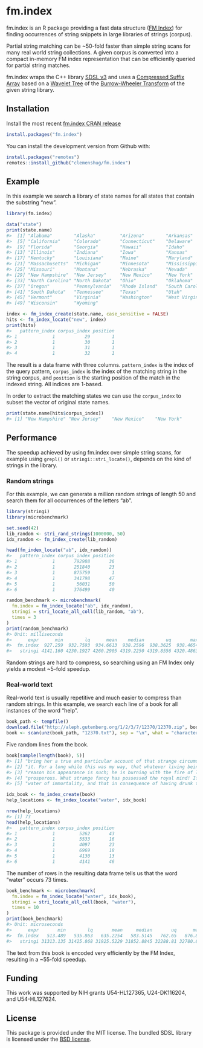 
<!-- README.md is generated from README.Rmd. Please edit that file -->

# fm.index

fm.index is an R package providing a fast data structure ([FM
Index](https://en.wikipedia.org/wiki/FM-index)) for finding occurrences
of string snippets in large libraries of strings (corpus).

Partial string matching can be \~50-fold faster than simple string scans
for many real world string collections. A given corpus is converted into
a compact in-memory FM index representation that can be efficiently
queried for partial string matches.

fm.index wraps the C++ library [SDSL
v3](https://github.com/xxsds/sdsl-lite) and uses a [Compressed Suffix
Array](https://en.wikipedia.org/wiki/Compressed_suffix_array) based on a
[Wavelet Tree](https://en.wikipedia.org/wiki/Wavelet_Tree) of the
[Burrow-Wheeler
Transform](https://en.wikipedia.org/wiki/Burrows%E2%80%93Wheeler_transform)
of the given string library.

## Installation

Install the most recent [fm.index CRAN
release](https://cran.r-project.org/web/packages/fm.index/)

``` r
install.packages("fm.index")
```

You can install the development version from Github with:

``` r
install.packages("remotes")
remotes::install_github("clemenshug/fm.index")
```

## Example

In this example we search a library of state names for all states that
contain the substring “new”.

``` r
library(fm.index)

data("state")
print(state.name)
#>  [1] "Alabama"        "Alaska"         "Arizona"        "Arkansas"      
#>  [5] "California"     "Colorado"       "Connecticut"    "Delaware"      
#>  [9] "Florida"        "Georgia"        "Hawaii"         "Idaho"         
#> [13] "Illinois"       "Indiana"        "Iowa"           "Kansas"        
#> [17] "Kentucky"       "Louisiana"      "Maine"          "Maryland"      
#> [21] "Massachusetts"  "Michigan"       "Minnesota"      "Mississippi"   
#> [25] "Missouri"       "Montana"        "Nebraska"       "Nevada"        
#> [29] "New Hampshire"  "New Jersey"     "New Mexico"     "New York"      
#> [33] "North Carolina" "North Dakota"   "Ohio"           "Oklahoma"      
#> [37] "Oregon"         "Pennsylvania"   "Rhode Island"   "South Carolina"
#> [41] "South Dakota"   "Tennessee"      "Texas"          "Utah"          
#> [45] "Vermont"        "Virginia"       "Washington"     "West Virginia" 
#> [49] "Wisconsin"      "Wyoming"

index <- fm_index_create(state.name, case_sensitive = FALSE)
hits <- fm_index_locate("new", index)
print(hits)
#>   pattern_index corpus_index position
#> 1             1           29        1
#> 2             1           30        1
#> 3             1           31        1
#> 4             1           32        1
```

The result is a data frame with three columns. `pattern_index` is the
index of the query pattern, `corpus_index` is the index of the matching
string in the string corpus, and `position` is the starting position of
the match in the indexed string. All indices are 1-based.

In order to extract the matching states we can use the `corpus_index` to
subset the vector of original state names.

``` r
print(state.name[hits$corpus_index])
#> [1] "New Hampshire" "New Jersey"    "New Mexico"    "New York"
```

## Performance

The speedup achieved by using fm.index over simple string scans, for
example using `grepl()` or `stringi::stri_locate()`, depends on the kind
of strings in the library.

### Random strings

For this example, we can generate a million random strings of length 50
and search them for all occurrences of the letters “ab”.

``` r
library(stringi)
library(microbenchmark)

set.seed(42)
lib_random <- stri_rand_strings(1000000, 50)
idx_random <- fm_index_create(lib_random)

head(fm_index_locate("ab", idx_random))
#>   pattern_index corpus_index position
#> 1             1       792988       36
#> 2             1       251840       23
#> 3             1       875759        1
#> 4             1       341798       47
#> 5             1        56031       50
#> 6             1       376499       40

random_benchmark <- microbenchmark(
  fm.index = fm_index_locate("ab", idx_random),
  stringi = stri_locate_all_coll(lib_random, "ab"),
  times = 3
)
print(random_benchmark)
#> Unit: milliseconds
#>      expr      min        lq      mean    median        uq       max neval cld
#>  fm.index  927.259  932.7593  934.6613  938.2596  938.3625  938.4654     3  a 
#>   stringi 4141.160 4230.1927 4260.2905 4319.2250 4319.8556 4320.4863     3   b
```

Random strings are hard to compress, so searching using an FM Index only
yields a modest \~5-fold speedup.

### Real-world text

Real-world text is usually repetitive and much easier to compress than
random strings. In this example, we search each line of a book for all
instances of the word “help”.

``` r
book_path <- tempfile()
download.file("http://aleph.gutenberg.org/1/2/3/7/12370/12370.zip", book_path)
book <- scan(unz(book_path, "12370.txt"), sep = "\n", what = "character")
```

Five random lines from the book.

``` r
book[sample(length(book), 5)]
#> [1] "bring her a true and particular account of that strange circumstance,"  
#> [2] "it. For a long while this was my way, that whatever living beings"      
#> [3] "reason his appearance is such; he is burning with the fire of love; how"
#> [4] "prosperous. What strange fancy has possessed the royal mind! If to this"
#> [5] "water of immortality, and that in consequence of having drunk thereof,"
```

``` r
idx_book <- fm_index_create(book)
help_locations <- fm_index_locate("water", idx_book)

nrow(help_locations)
#> [1] 73
head(help_locations)
#>   pattern_index corpus_index position
#> 1             1         5262       43
#> 2             1         5533       16
#> 3             1         4097       23
#> 4             1         6969       18
#> 5             1         4130       13
#> 6             1         4141       46
```

The number of rows in the resulting data frame tells us that the word
“water” occurs 73 times.

``` r
book_benchmark <- microbenchmark(
  fm.index = fm_index_locate("water", idx_book),
  stringi = stri_locate_all_coll(book, "water"),
  times = 10
)
print(book_benchmark)
#> Unit: microseconds
#>      expr       min        lq       mean     median       uq      max neval cld
#>  fm.index   513.489   535.863   635.2254   583.5145   762.65   876.80    10  a 
#>   stringi 31313.135 31425.868 31925.5229 31852.8845 32288.81 32780.87    10   b
```

The text from this book is encoded very efficiently by the FM Index,
resulting in a \~55-fold speedup.

## Funding

This work was supported by NIH grants U54-HL127365, U24-DK116204, and
U54-HL127624.

## License

This package is provided under the MIT license. The bundled SDSL library
is licensed under the [BSD
license](https://github.com/xxsds/sdsl-lite/blob/9930944f14965c4180e40f7acd5f368fd82a3329/LICENSE).
